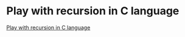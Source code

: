 # Play with recursion in C language
[Play with recursion in C language](https://aiwithcloud.com/2022/09/19/play_with_recursion_in_c_language/)